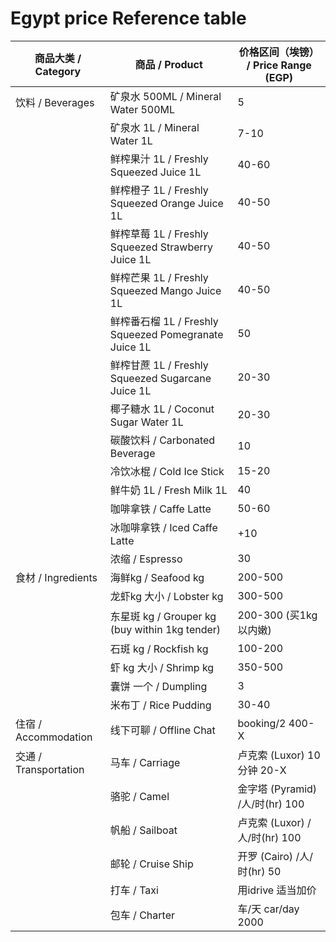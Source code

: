 # Egypt price Reference table

| 商品大类 / Category   | 商品 / Product                                      | 价格区间（埃镑） / Price Range (EGP) |
|----------------------|----------------------------------------------------|-----------------------------------|
| 饮料 / Beverages      | 矿泉水 500ML / Mineral Water 500ML                 | 5                                 |
|                        | 矿泉水 1L / Mineral Water 1L                       | 7-10                              |
|                        | 鲜榨果汁 1L / Freshly Squeezed Juice 1L           | 40-60                             |
|                        | 鲜榨橙子 1L / Freshly Squeezed Orange Juice 1L    | 40-50                             |
|                        | 鲜榨草莓 1L / Freshly Squeezed Strawberry Juice 1L| 40-50                             |
|                        | 鲜榨芒果 1L / Freshly Squeezed Mango Juice 1L     | 40-50                             |
|                        | 鲜榨番石榴 1L / Freshly Squeezed Pomegranate Juice 1L| 50                              |
|                        | 鲜榨甘蔗 1L / Freshly Squeezed Sugarcane Juice 1L | 20-30                             |
|                        | 椰子糖水 1L / Coconut Sugar Water 1L               | 20-30                             |
|                        | 碳酸饮料 / Carbonated Beverage                     | 10                                |
|                        | 冷饮冰棍 / Cold Ice Stick                         | 15-20                             |
|                        | 鲜牛奶 1L / Fresh Milk 1L                         | 40                                |
|                        | 咖啡拿铁 / Caffe Latte                            | 50-60                             |
|                        | 冰咖啡拿铁 / Iced Caffe Latte                     | +10                               |
|                        | 浓缩 / Espresso                                   | 30                                |
| 食材 / Ingredients     | 海鲜kg / Seafood kg                               | 200-500                           |
|                        | 龙虾kg 大小 / Lobster kg                          | 300-500                           |
|                        | 东星斑 kg / Grouper kg (buy within 1kg tender)    | 200-300 (买1kg以内嫩)            |
|                        | 石斑 kg / Rockfish kg                             | 100-200                           |
|                        | 虾 kg 大小 / Shrimp kg                            | 350-500                           |
|                        | 囊饼 一个 / Dumpling                             | 3                                 |
|                        | 米布丁 / Rice Pudding                            | 30-40                             |
| 住宿 / Accommodation   | 线下可聊 / Offline Chat                           | booking/2 400-X                   |
| 交通 / Transportation | 马车 / Carriage                                   | 卢克索 (Luxor) 10分钟 20-X         |
|                        | 骆驼 / Camel                                      | 金字塔 (Pyramid) /人/时(hr) 100       |
|                        | 帆船 / Sailboat                                   | 卢克索 (Luxor) /人/时(hr) 100          |
|                        | 邮轮 / Cruise Ship                                | 开罗 (Cairo) /人/时(hr) 50             |
|                        | 打车 / Taxi                                       | 用idrive 适当加价                   |
|                        | 包车 / Charter                                   | 车/天 car/day 2000                        |
